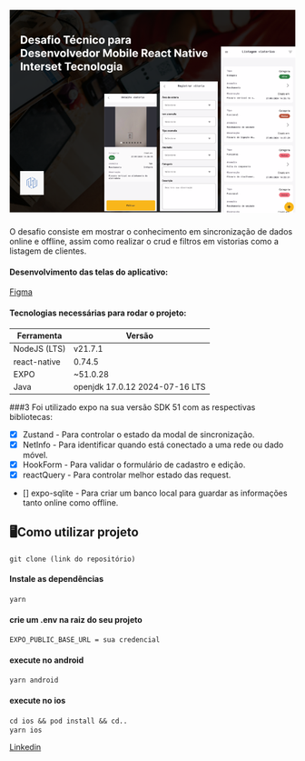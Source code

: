 # ![logo](./assets/capa.png)

O desafio consiste em mostrar o conhecimento em sincronização de dados online e offline, assim como realizar o crud e filtros em vistorias como a listagem de clientes.

#### Desenvolvimento das telas do aplicativo:

[Figma](https://www.figma.com/design/ccRGzZ5Qj1sErvAHGc626x/Desafio-T%C3%A9cnico-para-Desenvolvedor-Mobile-React-Native--Interset-Tecnologia?node-id=41-2&t=6AgeGY02UPdmHjDu-1)

#### Tecnologias necessárias para rodar o projeto:

| Ferramenta   | Versão                         |
| ------------ | ------------------------------ |
| NodeJS (LTS) | v21.7.1                        |
| react-native | 0.74.5                         |
| EXPO         | ~51.0.28                       |
| Java         | openjdk 17.0.12 2024-07-16 LTS |

###3 Foi utilizado expo na sua versão SDK 51 com as respectivas bibliotecas:

-   [x] Zustand - Para controlar o estado da modal de sincronização.
-   [x] NetInfo - Para identificar quando está conectado a uma rede ou dado móvel.
-   [x] HookForm - Para validar o formulário de cadastro e edição.
-   [x] reactQuery - Para controlar melhor estado das request.
-   [] expo-sqlite - Para criar um banco local para guardar as informações tanto online como offline.

## 🖥️Como utilizar projeto

```cm
git clone (link do repositório)
```

#### Instale as dependências

```cm
yarn
```

#### crie um .env na raiz do seu projeto

```cm
EXPO_PUBLIC_BASE_URL = sua credencial
```

#### execute no android

```cm
yarn android
```

#### execute no ios

```cm
cd ios && pod install && cd..
yarn ios
```

[Linkedin](https://www.linkedin.com/in/italoasouzati/)
